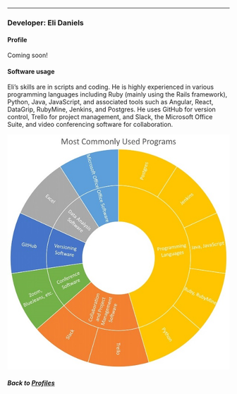 ---
### Developer: Eli Daniels
#### Profile

Coming soon!
<br>

#### Software usage

Eli’s skills are in scripts and coding. He is highly experienced in various programming languages including Ruby (mainly using the Rails framework), Python, Java, JavaScript, and associated tools such as Angular, React, DataGrip, RubyMine, Jenkins, and Postgres. He uses GitHub for version control, Trello for project management, and Slack, the Microsoft Office Suite, and video conferencing software for collaboration.

![](../../images/Developer_SC.jpg)

##### Back to [Profiles](index.md)
